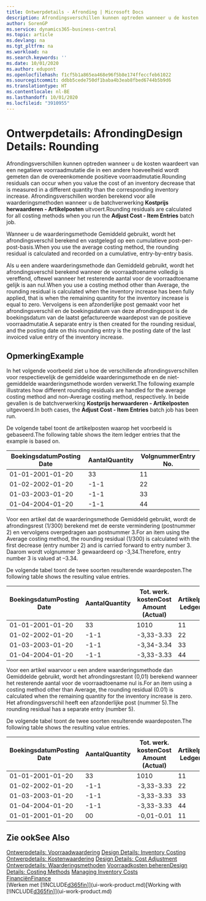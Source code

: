 ```yaml
---
title: Ontwerpdetails - Afronding | Microsoft Docs
description: Afrondingsverschillen kunnen optreden wanneer u de kosten waardeert van een negatieve voorraadmutatie die in een andere hoeveelheid wordt gemeten dan de overeenkomende positieve voorraadmutatie. Afrondingsverschillen worden berekend voor alle waarderingsmethoden wanneer u de batchverwerking **Kostprijs herwaarderen - Artikelposten** uitvoert.
author: SorenGP
ms.service: dynamics365-business-central
ms.topic: article
ms.devlang: na
ms.tgt_pltfrm: na
ms.workload: na
ms.search.keywords: ''
ms.date: 10/01/2020
ms.author: edupont
ms.openlocfilehash: f1cf5b1a865ea468e96f5b8e174ffeccfeb61022
ms.sourcegitcommit: ddbb5cede750df1baba4b3eab8fbed6744b5b9d6
ms.translationtype: HT
ms.contentlocale: nl-BE
ms.lasthandoff: 10/01/2020
ms.locfileid: "3910955"
---
```

# <a name="design-details-rounding"></a><span data-ttu-id="8ef84-104">Ontwerpdetails: Afronding</span><span class="sxs-lookup"><span data-stu-id="8ef84-104">Design Details: Rounding</span></span>
<span data-ttu-id="8ef84-105">Afrondingsverschillen kunnen optreden wanneer u de kosten waardeert van een negatieve voorraadmutatie die in een andere hoeveelheid wordt gemeten dan de overeenkomende positieve voorraadmutatie.</span><span class="sxs-lookup"><span data-stu-id="8ef84-105">Rounding residuals can occur when you value the cost of an inventory decrease that is measured in a different quantity than the corresponding inventory increase.</span></span> <span data-ttu-id="8ef84-106">Afrondingsverschillen worden berekend voor alle waarderingsmethoden wanneer u de batchverwerking **Kostprijs herwaarderen - Artikelposten** uitvoert.</span><span class="sxs-lookup"><span data-stu-id="8ef84-106">Rounding residuals are calculated for all costing methods when you run the **Adjust Cost - Item Entries** batch job.</span></span>  

 <span data-ttu-id="8ef84-107">Wanneer u de waarderingsmethode Gemiddeld gebruikt, wordt het afrondingsverschil berekend en vastgelegd op een cumulatieve post-per-post-basis.</span><span class="sxs-lookup"><span data-stu-id="8ef84-107">When you use the average costing method, the rounding residual is calculated and recorded on a cumulative, entry-by-entry basis.</span></span>  

 <span data-ttu-id="8ef84-108">Als u een andere waarderingsmethode dan Gemiddeld gebruikt, wordt het afrondingsverschil berekend wanneer de voorraadtoename volledig is vereffend, oftewel wanneer het resterende aantal voor de voorraadtoename gelijk is aan nul.</span><span class="sxs-lookup"><span data-stu-id="8ef84-108">When you use a costing method other than Average, the rounding residual is calculated when the inventory increase has been fully applied, that is when the remaining quantity for the inventory increase is equal to zero.</span></span> <span data-ttu-id="8ef84-109">Vervolgens is een afzonderlijke post gemaakt voor het afrondingsverschil en de boekingsdatum van deze afrondingspost is de boekingsdatum van de laatst gefactureerde waardepost van de positieve voorraadmutatie.</span><span class="sxs-lookup"><span data-stu-id="8ef84-109">A separate entry is then created for the rounding residual, and the posting date on this rounding entry is the posting date of the last invoiced value entry of the inventory increase.</span></span>  

## <a name="example"></a><span data-ttu-id="8ef84-110">Opmerking</span><span class="sxs-lookup"><span data-stu-id="8ef84-110">Example</span></span>  
 <span data-ttu-id="8ef84-111">In het volgende voorbeeld ziet u hoe de verschillende afrondingsverschillen voor respectievelijk de gemiddelde waarderingsmethode en de niet-gemiddelde waarderingsmethode worden verwerkt.</span><span class="sxs-lookup"><span data-stu-id="8ef84-111">The following example illustrates how different rounding residuals are handled for the average costing method and non-Average costing method, respectively.</span></span> <span data-ttu-id="8ef84-112">In beide gevallen is de batchverwerking **Kostprijs herwaarderen - Artikelposten** uitgevoerd.</span><span class="sxs-lookup"><span data-stu-id="8ef84-112">In both cases, the **Adjust Cost - Item Entries** batch job has been run.</span></span>  

 <span data-ttu-id="8ef84-113">De volgende tabel toont de artikelposten waarop het voorbeeld is gebaseerd.</span><span class="sxs-lookup"><span data-stu-id="8ef84-113">The following table shows the item ledger entries that the example is based on.</span></span>  

|<span data-ttu-id="8ef84-114">Boekingsdatum</span><span class="sxs-lookup"><span data-stu-id="8ef84-114">Posting Date</span></span>|<span data-ttu-id="8ef84-115">Aantal</span><span class="sxs-lookup"><span data-stu-id="8ef84-115">Quantity</span></span>|<span data-ttu-id="8ef84-116">Volgnummer</span><span class="sxs-lookup"><span data-stu-id="8ef84-116">Entry No.</span></span>|  
|------------------|--------------|---------------|  
|<span data-ttu-id="8ef84-117">01-01-20</span><span class="sxs-lookup"><span data-stu-id="8ef84-117">01-01-20</span></span>|<span data-ttu-id="8ef84-118">3</span><span class="sxs-lookup"><span data-stu-id="8ef84-118">3</span></span>|<span data-ttu-id="8ef84-119">1</span><span class="sxs-lookup"><span data-stu-id="8ef84-119">1</span></span>|  
|<span data-ttu-id="8ef84-120">01-02-20</span><span class="sxs-lookup"><span data-stu-id="8ef84-120">02-01-20</span></span>|<span data-ttu-id="8ef84-121">-1</span><span class="sxs-lookup"><span data-stu-id="8ef84-121">-1</span></span>|<span data-ttu-id="8ef84-122">2</span><span class="sxs-lookup"><span data-stu-id="8ef84-122">2</span></span>|  
|<span data-ttu-id="8ef84-123">01-03-20</span><span class="sxs-lookup"><span data-stu-id="8ef84-123">03-01-20</span></span>|<span data-ttu-id="8ef84-124">-1</span><span class="sxs-lookup"><span data-stu-id="8ef84-124">-1</span></span>|<span data-ttu-id="8ef84-125">3</span><span class="sxs-lookup"><span data-stu-id="8ef84-125">3</span></span>|  
|<span data-ttu-id="8ef84-126">01-04-20</span><span class="sxs-lookup"><span data-stu-id="8ef84-126">04-01-20</span></span>|<span data-ttu-id="8ef84-127">-1</span><span class="sxs-lookup"><span data-stu-id="8ef84-127">-1</span></span>|<span data-ttu-id="8ef84-128">4</span><span class="sxs-lookup"><span data-stu-id="8ef84-128">4</span></span>|  

 <span data-ttu-id="8ef84-129">Voor een artikel dat de waarderingsmethode Gemiddeld gebruikt, wordt de afrondingsrest (1/300) berekend met de eerste vermindering (postnummer 2) en vervolgens overgedragen aan postnummer 3.</span><span class="sxs-lookup"><span data-stu-id="8ef84-129">For an item using the Average costing method, the rounding residual (1/300) is calculated with the first decrease (entry number 2) and is carried forward to entry number 3.</span></span> <span data-ttu-id="8ef84-130">Daarom wordt volgnummer 3 gewaardeerd op -3,34.</span><span class="sxs-lookup"><span data-stu-id="8ef84-130">Therefore, entry number 3 is valued at –3.34.</span></span>  

 <span data-ttu-id="8ef84-131">De volgende tabel toont de twee soorten resulterende waardeposten.</span><span class="sxs-lookup"><span data-stu-id="8ef84-131">The following table shows the resulting value entries.</span></span>  

|<span data-ttu-id="8ef84-132">Boekingsdatum</span><span class="sxs-lookup"><span data-stu-id="8ef84-132">Posting Date</span></span>|<span data-ttu-id="8ef84-133">Aantal</span><span class="sxs-lookup"><span data-stu-id="8ef84-133">Quantity</span></span>|<span data-ttu-id="8ef84-134">Tot. werk. kosten</span><span class="sxs-lookup"><span data-stu-id="8ef84-134">Cost Amount (Actual)</span></span>|<span data-ttu-id="8ef84-135">Artikelpostnr.</span><span class="sxs-lookup"><span data-stu-id="8ef84-135">Item Ledger Entry No.</span></span>|<span data-ttu-id="8ef84-136">Volgnummer</span><span class="sxs-lookup"><span data-stu-id="8ef84-136">Entry No.</span></span>|  
|------------------|--------------|----------------------------|---------------------------|---------------|  
|<span data-ttu-id="8ef84-137">01-01-20</span><span class="sxs-lookup"><span data-stu-id="8ef84-137">01-01-20</span></span>|<span data-ttu-id="8ef84-138">3</span><span class="sxs-lookup"><span data-stu-id="8ef84-138">3</span></span>|<span data-ttu-id="8ef84-139">10</span><span class="sxs-lookup"><span data-stu-id="8ef84-139">10</span></span>|<span data-ttu-id="8ef84-140">1</span><span class="sxs-lookup"><span data-stu-id="8ef84-140">1</span></span>|<span data-ttu-id="8ef84-141">1</span><span class="sxs-lookup"><span data-stu-id="8ef84-141">1</span></span>|  
|<span data-ttu-id="8ef84-142">01-02-20</span><span class="sxs-lookup"><span data-stu-id="8ef84-142">02-01-20</span></span>|<span data-ttu-id="8ef84-143">-1</span><span class="sxs-lookup"><span data-stu-id="8ef84-143">-1</span></span>|<span data-ttu-id="8ef84-144">-3,33</span><span class="sxs-lookup"><span data-stu-id="8ef84-144">-3.33</span></span>|<span data-ttu-id="8ef84-145">2</span><span class="sxs-lookup"><span data-stu-id="8ef84-145">2</span></span>|<span data-ttu-id="8ef84-146">2</span><span class="sxs-lookup"><span data-stu-id="8ef84-146">2</span></span>|  
|<span data-ttu-id="8ef84-147">01-03-20</span><span class="sxs-lookup"><span data-stu-id="8ef84-147">03-01-20</span></span>|<span data-ttu-id="8ef84-148">-1</span><span class="sxs-lookup"><span data-stu-id="8ef84-148">-1</span></span>|<span data-ttu-id="8ef84-149">-3,34</span><span class="sxs-lookup"><span data-stu-id="8ef84-149">-3.34</span></span>|<span data-ttu-id="8ef84-150">3</span><span class="sxs-lookup"><span data-stu-id="8ef84-150">3</span></span>|<span data-ttu-id="8ef84-151">3</span><span class="sxs-lookup"><span data-stu-id="8ef84-151">3</span></span>|  
|<span data-ttu-id="8ef84-152">01-04-20</span><span class="sxs-lookup"><span data-stu-id="8ef84-152">04-01-20</span></span>|<span data-ttu-id="8ef84-153">-1</span><span class="sxs-lookup"><span data-stu-id="8ef84-153">-1</span></span>|<span data-ttu-id="8ef84-154">-3,33</span><span class="sxs-lookup"><span data-stu-id="8ef84-154">-3.33</span></span>|<span data-ttu-id="8ef84-155">4</span><span class="sxs-lookup"><span data-stu-id="8ef84-155">4</span></span>|<span data-ttu-id="8ef84-156">4</span><span class="sxs-lookup"><span data-stu-id="8ef84-156">4</span></span>|  

 <span data-ttu-id="8ef84-157">Voor een artikel waarvoor u een andere waarderingsmethode dan Gemiddelde gebruikt, wordt het afrondingsrestant (0,01) berekend wanneer het resterende aantal voor de voorraadtoename nul is.</span><span class="sxs-lookup"><span data-stu-id="8ef84-157">For an item using a costing method other than Average, the rounding residual (0.01) is calculated when the remaining quantity for the inventory increase is zero.</span></span> <span data-ttu-id="8ef84-158">Het afrondingsverschil heeft een afzonderlijke post (nummer 5).</span><span class="sxs-lookup"><span data-stu-id="8ef84-158">The rounding residual has a separate entry (number 5).</span></span>  

 <span data-ttu-id="8ef84-159">De volgende tabel toont de twee soorten resulterende waardeposten.</span><span class="sxs-lookup"><span data-stu-id="8ef84-159">The following table shows the resulting value entries.</span></span>  

|<span data-ttu-id="8ef84-160">Boekingsdatum</span><span class="sxs-lookup"><span data-stu-id="8ef84-160">Posting Date</span></span>|<span data-ttu-id="8ef84-161">Aantal</span><span class="sxs-lookup"><span data-stu-id="8ef84-161">Quantity</span></span>|<span data-ttu-id="8ef84-162">Tot. werk. kosten</span><span class="sxs-lookup"><span data-stu-id="8ef84-162">Cost Amount (Actual)</span></span>|<span data-ttu-id="8ef84-163">Artikelpostnr.</span><span class="sxs-lookup"><span data-stu-id="8ef84-163">Item Ledger Entry No.</span></span>|<span data-ttu-id="8ef84-164">Volgnummer</span><span class="sxs-lookup"><span data-stu-id="8ef84-164">Entry No.</span></span>|  
|------------------|--------------|----------------------------|---------------------------|---------------|  
|<span data-ttu-id="8ef84-165">01-01-20</span><span class="sxs-lookup"><span data-stu-id="8ef84-165">01-01-20</span></span>|<span data-ttu-id="8ef84-166">3</span><span class="sxs-lookup"><span data-stu-id="8ef84-166">3</span></span>|<span data-ttu-id="8ef84-167">10</span><span class="sxs-lookup"><span data-stu-id="8ef84-167">10</span></span>|<span data-ttu-id="8ef84-168">1</span><span class="sxs-lookup"><span data-stu-id="8ef84-168">1</span></span>|<span data-ttu-id="8ef84-169">1</span><span class="sxs-lookup"><span data-stu-id="8ef84-169">1</span></span>|  
|<span data-ttu-id="8ef84-170">01-02-20</span><span class="sxs-lookup"><span data-stu-id="8ef84-170">02-01-20</span></span>|<span data-ttu-id="8ef84-171">-1</span><span class="sxs-lookup"><span data-stu-id="8ef84-171">-1</span></span>|<span data-ttu-id="8ef84-172">-3,33</span><span class="sxs-lookup"><span data-stu-id="8ef84-172">-3.33</span></span>|<span data-ttu-id="8ef84-173">2</span><span class="sxs-lookup"><span data-stu-id="8ef84-173">2</span></span>|<span data-ttu-id="8ef84-174">2</span><span class="sxs-lookup"><span data-stu-id="8ef84-174">2</span></span>|  
|<span data-ttu-id="8ef84-175">01-03-20</span><span class="sxs-lookup"><span data-stu-id="8ef84-175">03-01-20</span></span>|<span data-ttu-id="8ef84-176">-1</span><span class="sxs-lookup"><span data-stu-id="8ef84-176">-1</span></span>|<span data-ttu-id="8ef84-177">-3,33</span><span class="sxs-lookup"><span data-stu-id="8ef84-177">-3.33</span></span>|<span data-ttu-id="8ef84-178">3</span><span class="sxs-lookup"><span data-stu-id="8ef84-178">3</span></span>|<span data-ttu-id="8ef84-179">3</span><span class="sxs-lookup"><span data-stu-id="8ef84-179">3</span></span>|  
|<span data-ttu-id="8ef84-180">01-04-20</span><span class="sxs-lookup"><span data-stu-id="8ef84-180">04-01-20</span></span>|<span data-ttu-id="8ef84-181">-1</span><span class="sxs-lookup"><span data-stu-id="8ef84-181">-1</span></span>|<span data-ttu-id="8ef84-182">-3,33</span><span class="sxs-lookup"><span data-stu-id="8ef84-182">-3.33</span></span>|<span data-ttu-id="8ef84-183">4</span><span class="sxs-lookup"><span data-stu-id="8ef84-183">4</span></span>|<span data-ttu-id="8ef84-184">4</span><span class="sxs-lookup"><span data-stu-id="8ef84-184">4</span></span>|  
|<span data-ttu-id="8ef84-185">01-01-20</span><span class="sxs-lookup"><span data-stu-id="8ef84-185">01-01-20</span></span>|<span data-ttu-id="8ef84-186">0</span><span class="sxs-lookup"><span data-stu-id="8ef84-186">0</span></span>|<span data-ttu-id="8ef84-187">-0,01</span><span class="sxs-lookup"><span data-stu-id="8ef84-187">-0.01</span></span>|<span data-ttu-id="8ef84-188">1</span><span class="sxs-lookup"><span data-stu-id="8ef84-188">1</span></span>|<span data-ttu-id="8ef84-189">5</span><span class="sxs-lookup"><span data-stu-id="8ef84-189">5</span></span>|  

## <a name="see-also"></a><span data-ttu-id="8ef84-190">Zie ook</span><span class="sxs-lookup"><span data-stu-id="8ef84-190">See Also</span></span>  
 <span data-ttu-id="8ef84-191">[Ontwerpdetails: Voorraadwaardering](design-details-inventory-costing.md) </span><span class="sxs-lookup"><span data-stu-id="8ef84-191">[Design Details: Inventory Costing](design-details-inventory-costing.md) </span></span>  
 <span data-ttu-id="8ef84-192">[Ontwerpdetails: Kostenwaardering](design-details-cost-adjustment.md) </span><span class="sxs-lookup"><span data-stu-id="8ef84-192">[Design Details: Cost Adjustment](design-details-cost-adjustment.md) </span></span>  
 <span data-ttu-id="8ef84-193">[Ontwerpdetails: Waarderingsmethoden](design-details-costing-methods.md) [Voorraadkosten beheren](finance-manage-inventory-costs.md)</span><span class="sxs-lookup"><span data-stu-id="8ef84-193">[Design Details: Costing Methods](design-details-costing-methods.md) [Managing Inventory Costs](finance-manage-inventory-costs.md)</span></span>  
 [<span data-ttu-id="8ef84-194">Financiën</span><span class="sxs-lookup"><span data-stu-id="8ef84-194">Finance</span></span>](finance.md)  
 <span data-ttu-id="8ef84-195">[Werken met [!INCLUDE[d365fin](includes/d365fin_md.md)]](ui-work-product.md)</span><span class="sxs-lookup"><span data-stu-id="8ef84-195">[Working with [!INCLUDE[d365fin](includes/d365fin_md.md)]](ui-work-product.md)</span></span>
